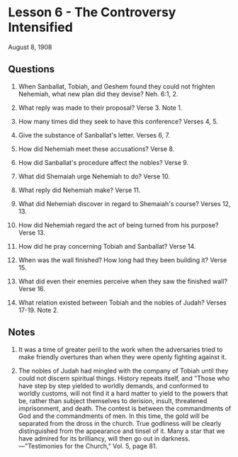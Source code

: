 # Lesson 6 - The Controversy Intensified

August 8, 1908

## Questions

1. When Sanballat, Tobiah, and Geshem found they could not frighten Nehemiah, what new plan did they devise? Neh. 6:1, 2.

2. What reply was made to their proposal? Verse 3. Note 1.

3. How many times did they seek to have this conference? Verses 4, 5.

4. Give the substance of Sanballat's letter. Verses 6, 7.

5. How did Nehemiah meet these accusations? Verse 8.

6. How did Sanballat's procedure affect the nobles? Verse 9.

7. What did Shemaiah urge Nehemiah to do? Verse 10.

8. What reply did Nehemiah make? Verse 11.

9. What did Nehemiah discover in regard to Shemaiah's course? Verses 12, 13.

10. How did Nehemiah regard the act of being turned from his purpose? Verse 13.

11. How did he pray concerning Tobiah and Sanballat? Verse 14.

12. When was the wall finished? How long had they been building it? Verse 15.

13. What did even their enemies perceive when they saw the finished wall? Verse 16.

14. What relation existed between Tobiah and the nobles of Judah? Verses 17-19. Note 2.

## Notes

1. It was a time of greater peril to the work when the adversaries tried to make friendly overtures than when they were openly fighting against it.

2. The nobles of Judah had mingled with the company of Tobiah until they could not discern spiritual things. History repeats itself, and "Those who have step by step yielded to worldly demands, and conformed to worldly customs, will not find it a hard matter to yield to the powers that be, rather than subject themselves to derision, insult, threatened imprisonment, and death. The contest is between the commandments of God and the commandments of men. In this time, the gold will be separated from the dross in the church. True godliness will be clearly distinguished from the appearance and tinsel of it. Many a star that we have admired for its brilliancy, will then go out in darkness. —"Testimonies for the Church," Vol. 5, page 81.